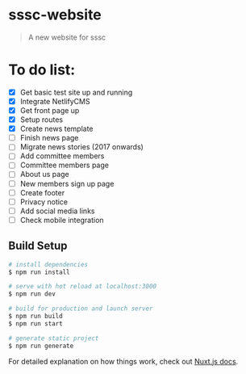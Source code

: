 # sssc-website

> A new website for sssc

# To do list:

- [x] Get basic test site up and running
- [x] Integrate NetlifyCMS
- [x] Get front page up
- [x] Setup routes
- [x] Create news template
- [ ] Finish news page
- [ ] Migrate news stories (2017 onwards)
- [ ] Add committee members
- [ ] Committee members page
- [ ] About us page
- [ ] New members sign up page
- [ ] Create footer
- [ ] Privacy notice
- [ ] Add social media links
- [ ] Check mobile integration

## Build Setup

``` bash
# install dependencies
$ npm run install

# serve with hot reload at localhost:3000
$ npm run dev

# build for production and launch server
$ npm run build
$ npm run start

# generate static project
$ npm run generate
```

For detailed explanation on how things work, check out [Nuxt.js docs](https://nuxtjs.org).
